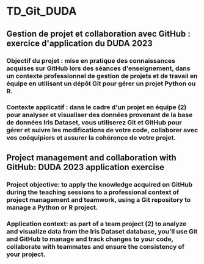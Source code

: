# TD_Git_DUDA

## Gestion de projet et collaboration avec GitHub : exercice d'application du DUDA 2023  
### Objectif du projet  : mise en pratique des connaissances acquises sur GitHub lors des séances d'enseignement, dans un contexte professionnel de gestion de projets et de travail en équipe en utilisant un dépôt Git pour gérer un projet Python ou R.
### Contexte applicatif : dans le cadre d'un projet en équipe (2) pour analyser et visualiser des données provenant de la base de données Iris Dataset, vous utiliserez Git et GitHub pour gérer et suivre les modifications de votre code, collaborer avec vos coéquipiers et assurer la cohérence de votre projet.

  
## Project management and collaboration with GitHub: DUDA 2023 application exercise  
### Project objective: to apply the knowledge acquired on GitHub during the teaching sessions to a professional context of project management and teamwork, using a Git repository to manage a Python or R project.
### Application context: as part of a team project (2) to analyze and visualize data from the Iris Dataset database, you'll use Git and GitHub to manage and track changes to your code, collaborate with teammates and ensure the consistency of your project.

